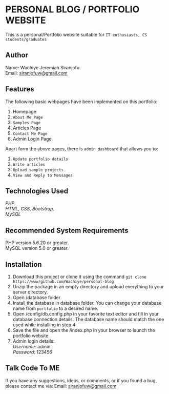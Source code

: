 # PERSONAL BLOG / PORTFOLIO WEBSITE
  This is a personal/Portfolio website suitable for `IT enthusiasts, CS students/graduates`

## Author
Name: Wachiye Jeremiah Siranjofu.\
Email: siranjofuw@gmail.com

## Features
The following basic webpages have been implemented on this portfolio:
1. Homepage
2. `About Me Page`
3. `Samples Page`
4. Articles Page
5. `Contact Me Page`
6. Admin Login Page

Apart form the above pages, there is `admin dashboard` that allows you to:
1. `Update portfolio details`
2. `Write articles`
3. `Upload sample projects`
4. `View and Reply to Messages`

## Technologies Used
*PHP*.\
*HTML, CSS, Bootstrap*.\
*MySQL*

## Recommended System Requirements
PHP version 5.6.20 or greater.\
MySQL version 5.0 or greater.

## Installation
1. Download this project or clone it using the command ```git clone https://www/github.com/Wachiye/personal-blog```
2. Unzip the package in an empty directory and upload everything to your server directory.
3. Open /database folder
4. Install the database in database folder. You can change your database name from `portfolio` to a desired name.
5. Open /config/db.config.php in your favorite text editor and fill in your database connection details. The database name should match the one used while installing in step 4
6. Save the file and open the /index.php in your browser to launch the portfolio website.
7. Admin login details:.\
*Username*: admin.\
*Password*: 123456

## Talk Code To ME
If you have any suggestions, ideas, or comments, or if you found a bug, please contact me via:
Email: siranjofuw@gmail.com
